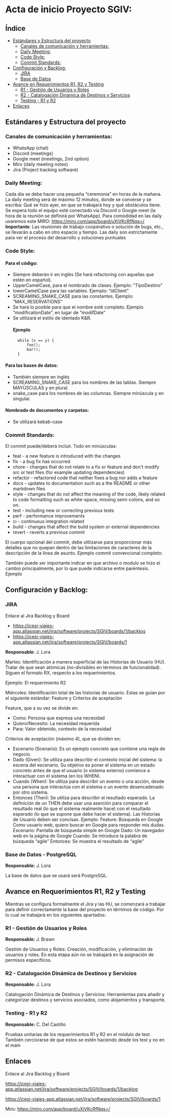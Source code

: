 # Acta de inicio Proyecto SGIV: 
## Índice
- [Estándares y Estructura del proyecto](#estándares-y-estructura-del-proyecto)
    - [Canales de comunicación y herramientas:](#canales-de-comunicación-y-herramientas)
    - [Daily Meeting:](#daily-meeting)
    - [Code Style:](#code-style)
    - [Commit Standards:](#commit-standards)
- [Configuración y Backlog:](#configuración-y-backlog)
    - [JIRA](#jira)
    - [Base de Datos](#base-de-datos---postgresql)
- [Avance en Requerimientos R1, R2 y Testing](#avance-en-requerimientos-r1-r2-y-testing)
    - [R1 - Gestión de Usuarios y Roles](#r1---gestión-de-usuarios-y-roles)
    - [R2 - Catalogación Dinámica de Destinos y Servicios](#r2---catalogación-dinámica-de-destinos-y-servicios)
    - [Testing - R1 y R2](#testing---r1-y-r2)
- [Enlaces](#enlaces)

## Estándares y Estructura del proyecto
### Canales de comunicación y herramientas:
-	WhatsApp (chat)
-	Discord (meetings)
-	Google meet (meetings, 2nd option)
-	Miro (daily meeting notes)
-	Jira (Project tracking software)

### Daily Meeting:
Cada día se debe hacer una pequeña “ceremonia” en horas de la mañana. La daily meeting será de máximo 12 minutos, donde se converse y se escriba: Qué se hizo ayer, en que se trabajará hoy y qué obstáculos tiene. Se espera todo el equipo esté conectado vía Discord o Google meet (la hora de la reunión se definirá por WhatsApp). Para comodidad en las daily usaremos este MIRO: https://miro.com/app/board/uXjVKcRfNqs=/
<br>
<b>Importante</b>: Las reuniones de trabajo cooperativo o solución de bugs, etc., se llevarán a cabo en otro espacio y tiempo. Las daily son estrictamente para ver el proceso del desarrollo y soluciones puntuales

### Code Style:

#### Para el código:
- Siempre deberán ir en inglés (Se hará refactoring con aquellas que estén en español). 
- UpperCamelCase, para el nombrado de clases. Ejemplo: “TipoDestino”
- lowerCamelCase para las variables. Ejemplo: “idClient”
- SCREAMING_SNAKE_CASE para las constantes. Ejemplo: “MAX_RESERVATIONS”
- Se hará lo posible para que el nombre esté completo. Ejemplo “modificationDate”, en lugar de “modifDate”
- Se utilizará el estilo de identado K&R.
    #### Ejemplo
        while (x == y) {
            foo();
            bar();
        }


#### Para las bases de datos:
-	También siempre en inglés
-	SCREAMING_SNAKE_CASE para los nombres de las tablas. Siempre MAYÚSCULAS y en plural.
-	snake_case para los nombres de las columnas. Siempre minúscula y en singular. 

#### Nombrado de documentos y carpetas:
-	Se utilizará kebab-case

### Commit Standards: 
El commit puede/deberá incluir. Todo en minúsculas:
-	feat - a new feature is introduced with the changes
-	fix - a bug fix has occurred
-	chore - changes that do not relate to a fix or feature and don't modify src or test files (for example updating dependencies)
-	refactor - refactored code that neither fixes a bug nor adds a feature
-	docs - updates to documentation such as a the README or other markdown files
-	style - changes that do not affect the meaning of the code, likely related to code formatting such as white-space, missing semi-colons, and so on.
-	test - including new or correcting previous tests
-	perf - performance improvements
-	ci - continuous integration related
-	build - changes that affect the build system or external dependencies
-	revert - reverts a previous commit

El cuerpo opcional del commit, debe utilizarse para proporcionar más detalles que no quepan dentro de las limitaciones de caracteres de la descripción de la línea de asunto. 
Ejemplo commit convencional completo:
 
También puede ser importante indicar en que archivo o modulo se hizo el cambio principalmente, por lo que puede indicarse entre paréntesis. Ejemplo
 
## Configuración y Backlog:
### JIRA
Enlace al Jira Backlog y Board:
-	https://icesi-viajes-app.atlassian.net/jira/software/projects/SGIV/boards/1/backlog
-	https://icesi-viajes-app.atlassian.net/jira/software/projects/SGIV/boards/1

<b>Responsable</b>: J. Lora

Martes: Identificación a manera superficial de las Historias de Usuario (HU). Tratar de que sean atómicas (no-divisibles en términos de funcionalidad). Siguen el formato RX, respecto a los requerimientos. 

Ejemplo: El requerimiento R2

Miércoles: Identificación total de las historias de usuario. Estas se guían por el siguiente estándar: Feature y Criterios de aceptación

Feature, que a su vez se divide en:
-	Como: Persona que expresa una necesidad
-	Quiero/Necesito: La necesidad requerida 
-	Para: Valor obtenido, contexto de la necesidad

Criterios de aceptación (máximo 4), que se dividen en:
-	Escenario (Scenario): Es un ejemplo concreto que contiene una regla de negocio.
-	Dado (Given): Se utiliza para describir el contexto inicial del sistema: la escena del escenario. Su objetivo es poner el sistema en un estado concreto antes de que el usuario (o sistema externo) comience a interactuar con el sistema (en los WHEN).
-	Cuando (When): Se utiliza para describir un evento o una acción, desde una persona que interactúa con el sistema o un evento desencadenado por otro sistema.
-	Entonces (Then): Se utiliza para describir el resultado esperado. La definición de un THEN debe usar una aserción para comparar el resultado real (lo que el sistema realmente hace) con el resultado esperado (lo que se supone que debe hacer el sistema).
Las Historias de Usuario deben ser concisas. Ejemplo:
Feature: Búsqueda en Google
Como usuario web, quiero buscar en Google para responder mis dudas.
Escenario: Pantalla de búsqueda simple en Google
Dado: Un navegador web en la página de Google
Cuando: Se introduce la palabra de búsqueda “agile”
Entonces: Se muestra el resultado de “agile”

### Base de Datos - PostgreSQL
<b>Responsable:</b> J. Lora

La base de datos que se usará será PostgreSQL. 

## Avance en Requerimientos R1, R2 y Testing
Mientras se configura formalmente el Jira y las HU, se comenzará a trabajar para definir correctamente la base del proyecto en términos de código. Por lo cual se trabajará en los siguientes apartados:

### R1 - Gestión de Usuarios y Roles
<b>Responsable:</b> J. Brawn

Gestión de Usuarios y Roles: Creación, modificación, y eliminación de usuarios y roles. 
En esta etapa aún no se trabajará en la asignación de permisos específicos.

### R2 - Catalogación Dinámica de Destinos y Servicios
<b>Responsable:</b> J. Lora

Catalogación Dinámica de Destinos y Servicios: Herramientas para añadir y categorizar destinos y servicios asociados, como alojamientos y transporte.

### Testing - R1 y R2
<b>Responsable:</b> C. Del Castillo

Pruebas unitarias de los requerimientos R1 y R2 en el módulo de test. También cerciorarse de que estos se estén haciendo desde los test y no en el main

## Enlaces
Enlace al Jira Backlog y Board:

https://icesi-viajes-app.atlassian.net/jira/software/projects/SGIV/boards/1/backlog

https://icesi-viajes-app.atlassian.net/jira/software/projects/SGIV/boards/1

Miro:
https://miro.com/app/board/uXjVKcRfNqs=/


